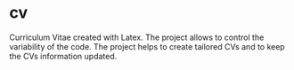 # cv
Curriculum Vitae created with Latex. The project allows to control the variability of the code. The project helps to create tailored CVs and to keep the CVs information updated.
